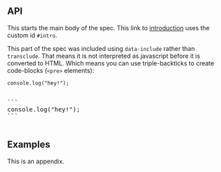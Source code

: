 ## API

This starts the main body of the spec. This link to [introduction](#intro) uses the custom id <code>#intro</code>.

This part of the spec was included using `data-include` rather than `transclude`. That means it is not interpreted as javascript before it is converted to HTML. Which means you can use triple-backticks to create code-blocks (`<pre>` elements):

```
console.log("hey!");
```

<pre class="example" title="Use triple-backticks to create <pre> elements">

```
console.log("hey!");
```

</pre>

<section class="appendix">

## Examples

This is an appendix.

</section>

